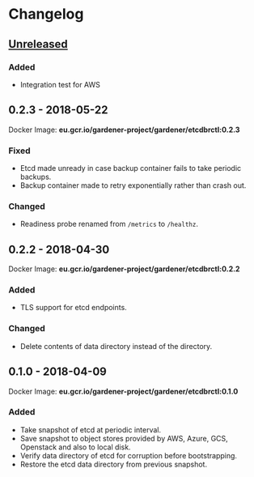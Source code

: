 # Changelog

## [Unreleased]

### Added

- Integration test for AWS

## 0.2.3 - 2018-05-22

Docker Image: __eu.gcr.io/gardener-project/gardener/etcdbrctl:0.2.3__

### Fixed

- Etcd made unready in case backup container fails to take periodic backups.
- Backup container made to retry exponentially rather than crash out.

### Changed

- Readiness probe renamed from `/metrics` to `/healthz`.

## 0.2.2 - 2018-04-30

Docker Image: __eu.gcr.io/gardener-project/gardener/etcdbrctl:0.2.2__ 

### Added

- TLS support for etcd endpoints.

### Changed

- Delete contents of data directory instead of the directory.

## 0.1.0 - 2018-04-09

Docker Image: __eu.gcr.io/gardener-project/gardener/etcdbrctl:0.1.0__

### Added

- Take snapshot of etcd at periodic interval.
- Save snapshot to object stores provided by AWS, Azure, GCS, Openstack and also to local disk.
- Verify data directory of etcd for corruption before bootstrapping.
- Restore the etcd data directory from previous snapshot. 

[Unreleased]: https://github.com/gardener/etcd-backup-restore/compare/0.2.3...HEAD
